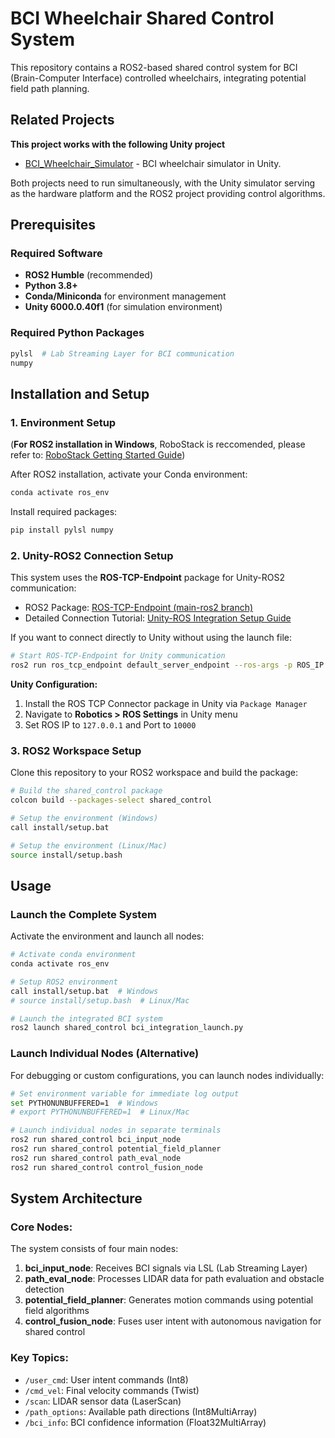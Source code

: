 # BCI Wheelchair Shared Control System

This repository contains a ROS2-based shared control system for BCI (Brain-Computer Interface) controlled wheelchairs, integrating potential field path planning.

## Related Projects

**This project works with the following Unity project**
- [BCI_Wheelchair_Simulator](https://github.com/Lere8848/BCI_Wheelchair_Simulator) - BCI wheelchair simulator in Unity.

Both projects need to run simultaneously, with the Unity simulator serving as the hardware platform and the ROS2 project providing control algorithms.

## Prerequisites

### Required Software
- **ROS2 Humble** (recommended)
- **Python 3.8+**
- **Conda/Miniconda** for environment management
- **Unity 6000.0.40f1** (for simulation environment)

### Required Python Packages
```bash
pylsl  # Lab Streaming Layer for BCI communication
numpy
```

## Installation and Setup

### 1. Environment Setup

(**For ROS2 installation in Windows**, RoboStack is reccomended, please refer to: [RoboStack Getting Started Guide](https://robostack.github.io/GettingStarted.html))

After ROS2 installation, activate your Conda environment:
```bash
conda activate ros_env
```

Install required packages:
```bash
pip install pylsl numpy
```
### 2. Unity-ROS2 Connection Setup

This system uses the **ROS-TCP-Endpoint** package for Unity-ROS2 communication:
- ROS2 Package: [ROS-TCP-Endpoint (main-ros2 branch)](https://github.com/Unity-Technologies/ROS-TCP-Endpoint/tree/main-ros2)
- Detailed Connection Tutorial: [Unity-ROS Integration Setup Guide](https://github.com/Unity-Technologies/Unity-Robotics-Hub/blob/main/tutorials/ros_unity_integration/setup.md)

<!-- **Unity Simulator Repository**: https://github.com/Lere8848/BCI_Wheelchair_Simulator -->

If you want to connect directly to Unity without using the launch file:

```bash
# Start ROS-TCP-Endpoint for Unity communication
ros2 run ros_tcp_endpoint default_server_endpoint --ros-args -p ROS_IP:=127.0.0.1
```

**Unity Configuration:**
1. Install the ROS TCP Connector package in Unity via `Package Manager`
2. Navigate to **Robotics > ROS Settings** in Unity menu
3. Set ROS IP to `127.0.0.1` and Port to `10000`


### 3. ROS2 Workspace Setup

Clone this repository to your ROS2 workspace and build the package:
```bash
# Build the shared_control package
colcon build --packages-select shared_control 

# Setup the environment (Windows)
call install/setup.bat

# Setup the environment (Linux/Mac)
source install/setup.bash
```

## Usage

### Launch the Complete System

Activate the environment and launch all nodes:
```bash
# Activate conda environment
conda activate ros_env

# Setup ROS2 environment
call install/setup.bat  # Windows
# source install/setup.bash  # Linux/Mac

# Launch the integrated BCI system
ros2 launch shared_control bci_integration_launch.py
```

### Launch Individual Nodes (Alternative)

For debugging or custom configurations, you can launch nodes individually:
```bash
# Set environment variable for immediate log output
set PYTHONUNBUFFERED=1  # Windows
# export PYTHONUNBUFFERED=1  # Linux/Mac

# Launch individual nodes in separate terminals
ros2 run shared_control bci_input_node
ros2 run shared_control potential_field_planner  
ros2 run shared_control path_eval_node
ros2 run shared_control control_fusion_node
```

## System Architecture

### Core Nodes:
The system consists of four main nodes:

1. **bci_input_node**: Receives BCI signals via LSL (Lab Streaming Layer)
2. **path_eval_node**: Processes LIDAR data for path evaluation and obstacle detection
3. **potential_field_planner**: Generates motion commands using potential field algorithms
4. **control_fusion_node**: Fuses user intent with autonomous navigation for shared control

### Key Topics:
- `/user_cmd`: User intent commands (Int8)
- `/cmd_vel`: Final velocity commands (Twist)
- `/scan`: LIDAR sensor data (LaserScan)
- `/path_options`: Available path directions (Int8MultiArray)
- `/bci_info`: BCI confidence information (Float32MultiArray)